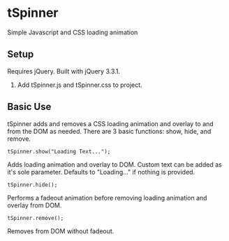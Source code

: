 # tSpinner
Simple Javascript and CSS loading animation

## Setup
Requires jQuery. Built with jQuery 3.3.1.
1. Add tSpinner.js and tSpinner.css to project.


## Basic Use
tSpinner adds and removes a CSS loading animation and overlay to and from the DOM as needed. There are 3 basic functions: show, hide, and remove.

```
tSpinner.show("Loading Text...");
```
Adds loading animation and overlay to DOM. Custom text can be added as it's sole parameter. Defaults to "Loading..." if nothing is provided.

```
tSpinner.hide();
```
Performs a fadeout animation before removing loading animation and overlay from DOM.

```
tSpinner.remove();
```
Removes from DOM without fadeout.
